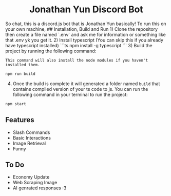 <h1 style="text-align:center;">Jonathan Yun Discord Bot</h1>
So chat, this is a discord.js bot that is Jonathan Yun basically!
To run this on your own machine,
## Installation, Build and Run
1) Clone the repository then create a file named `.env` and ask me for information or something like that .env yk you get it.
2) Install typescript (You can skip this if you already have typescript installed)
  ```ts
  npm install -g typescript
  ```
3) Build the project by running the following command:

`This command will also install the node modules if you haven't installed them.`
```js
npm run build
```

4) Once the build is complete it will generated a folder named `build` that contains compiled version of your ts code to js. You can run the following command in your terminal to run the project:
```js
npm start
```

## Features
- Slash Commands
- Basic Interactions
- Image Retrieval
- Funny

## To Do
- Economy Update
- Web Scraping Image
- AI genrated responses :3
